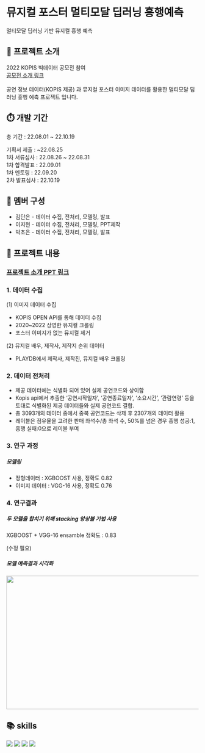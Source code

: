 # 뮤지컬 포스터 멀티모달 딥러닝 흥행예측 
멀티모달 딥러닝 기반 뮤지컬 흥행 예측

## 📌 프로젝트 소개
2022 KOPIS 빅데이터 공모전 참여 <br>
[공모전 소개 링크](https://www.kopis.or.kr/por/cs/notice/csNoticeListView.do?ntt_id=2455&listCurPage=1&srchType=subject&srchText=%EA%B3%B5%EB%AA%A8%EC%A0%84&menuId=MNU_000104) <br><br>
공연 정보 데이터(KOPIS 제공) 과 뮤지컬 포스터 이미지 데이터를 활용한 멀티모달 딥러닝 흥행 예측 프로젝트 입니다.
## ⏱️ 개발 기간
총 기간 : 22.08.01 ~ 22.10.19

기획서 제출 : ~22.08.25 <br>
1차 서류심사 : 22.08.26 ~ 22.08.31<br>
1차 합격발표 : 22.09.01<br>
1차 멘토링 : 22.09.20<br>
2차 발표심사 : 22.10.19<br>


## 🙋 멤버 구성
 - 김단은 - 데이터 수집, 전처리, 모델링, 발표
 - 이지현 - 데이터 수집, 전처리, 모델링, PPT제작
 - 박초은 - 데이터 수집, 전처리, 모델링, 발표

## 📌 프로젝트 내용

### [프로젝트 소개 PPT 링크](https://github.com/dannxdr/2022_kopis-multimodal_project/blob/main/ppt/%5B%EB%94%A5%EC%86%9C%5D%20%EB%AE%A4%EC%A7%80%EC%BB%AC%20%EB%A9%80%ED%8B%B0%EB%AA%A8%EB%8B%AC%20%EB%94%A5%EB%9F%AC%EB%8B%9D%20%ED%9D%A5%ED%96%89%20%EC%98%88%EC%B8%A1.pdf)

### 1. 데이터 수집 

(1) 이미지 데이터 수집
  - KOPIS OPEN API를 통해 데이터 수집
  - 2020~2022 상영한 뮤지컬 크롤링
  - 포스터 이미지가 없는 뮤지컬 제거

(2) 뮤지컬 배우, 제작사, 제작지 순위 데이터
  - PLAYDB에서 제작사, 제작진, 뮤지컬 배우 크롤링

### 2. 데이터 전처리
  - 제공 데이터에는 식별화 되어 있어 실제 공연코드와 상이함
  - Kopis api에서 추출한 ‘공연시작일자’, ‘공연종료일자’, ‘소요시간’, ‘관람연령’ 등을 토대로 식별화된 제공 데이터들와 실제 공연코드 결합.
  - 총 3093개의 데이터 중에서 중복 공연코드는 삭제 후 2307개의 데이터 활용
  - 레이블은 점유율을 고려한 판매 좌석수/총 좌석 수, 50%를 넘은 경우 흥행 성공:1, 흥행 실패:0으로 레이블 부여
  
### 3. 연구 과정

##### 모델링
  - 정형데이터 : XGBOOST 사용, 정확도 0.82
  - 이미지 데이터 : VGG-16 사용, 정확도 0.76

  
### 4. 연구결과
##### 두 모델을 합치기 위해 stacking 앙상블 기법 사용
  XGBOOST + VGG-16 ensamble 정확도 : 0.83
 
 (수정 필요)
##### 모델 예측결과 시각화
<img src="https://user-images.githubusercontent.com/80569773/236421530-00f15756-8be1-4457-9583-741a4a5ca2a3.png" width="600" height="350"/>


## 📚 skills
<img src="https://img.shields.io/badge/Python-3776AB?style=for-the-badge&logo=Python&logoColor=yellow"> <img src="https://img.shields.io/badge/keras-D00000?style=for-the-badge&logo=keras&logoColor=white"> <img src="https://img.shields.io/badge/tensorflow-FF6F00?style=for-the-badge&logo=tensorflow&logoColor=white"> <img src="https://img.shields.io/badge/pytorch-EE4C2C?style=for-the-badge&logo=pytorch&logoColor=white"> 
